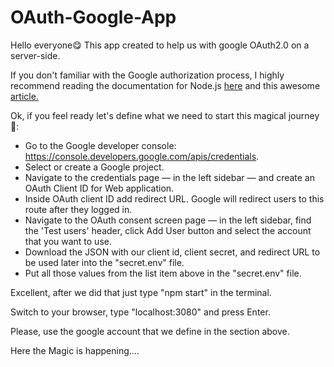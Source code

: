 # OAuth-Google-App

Hello everyone😋 This app created to help us with google OAuth2.0 on a server-side.
<p>If you don't familiar with the Google authorization process, I highly recommend reading the documentation for Node.js <a href="https://github.com/googleapis/google-api-nodejs-client#oauth2-client">here</a> and this awesome <a href="https://medium.com/authpack/easy-google-auth-with-node-js-99ac40b97f4c">article.</a></p>
Ok, if you feel ready let's define what we need to start this magical journey🤯:
<ul>
  <li>Go to the Google developer console: <a href="https://console.developers.google.com/apis/credentials">https://console.developers.google.com/apis/credentials</a>.</li>
  <li>Select or create a Google project.</li>
  <li>Navigate to the credentials page — in the left sidebar — and create an OAuth Client ID for Web application.</li>
  <li>Inside OAuth client ID add redirect URL. Google will redirect users to this route after they logged in.</li>
  <li>Navigate to the OAuth consent screen page — in the left sidebar, find the 'Test users' header, click Add User button and select the account that you want to use.</li>
  <li>Download the JSON with our client id, client secret, and redirect URL to be used later into the "secret.env" file.</li>
  <li>Put all those values from the list item above in the "secret.env" file.</li>
</ul>
Excellent, after we did that just type "npm start" in the terminal. 
<p>Switch to your browser, type "localhost:3080" and press Enter.</p>
Please, use the google account that we define in the section above.
<p>Here the Magic is happening....</p>
